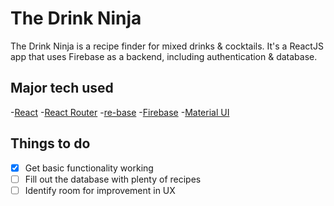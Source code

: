 # The Drink Ninja

The Drink Ninja is a recipe finder for mixed drinks & cocktails. It's a ReactJS app that uses Firebase as a backend, including authentication & database.
 
## Major tech used
-[React](https://facebook.github.io/react/)
-[React Router](https://github.com/ReactTraining/react-router)
-[re-base](https://github.com/tylermcginnis/re-base)
-[Firebase](https://firebase.google.com/)
-[Material UI](http://www.material-ui.com/)

## Things to do

- [x] Get basic functionality working
- [ ] Fill out the database with plenty of recipes
- [ ] Identify room for improvement in UX